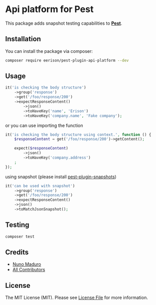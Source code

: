Api platform for Pest
=====================

This package adds snapshot testing capabilities to **[Pest](https://pestphp.com)**.

## Installation

You can install the package via composer:

```bash
composer require eerison/pest-plugin-api-platform --dev
```

## Usage

```php
it('is checking the body structure')
    ->group('response')
    ->get('/foo/response/200')
    ->expectResponseContent()
        ->json()
        ->toHaveKey('name', 'Erison')
        ->toHaveKey('company.name', 'Fake company');
```

or you can use importing the function

```php
it('is checking the body structure using context.', function () {
    $responseContent = get('/foo/response/200')->getContent();

    expect($responseContent)
        ->json()
        ->toHaveKey('company.address')
    ;
});
```

using snapshot (please install [pest-plugin-snapshots](https://github.com/spatie/pest-plugin-snapshots#installation))

```php
it('can be used with snapshot')
    ->group('response')
    ->get('/foo/response/200')
    ->expectResponseContent()
    ->json()
    ->toMatchJsonSnapshot();
```

## Testing

``` bash
composer test
```

## Credits

- [Nuno Maduro](https://github.com/nunomaduro)
- [All Contributors](../../contributors)

## License

The MIT License (MIT). Please see [License File](LICENSE.md) for more information.
